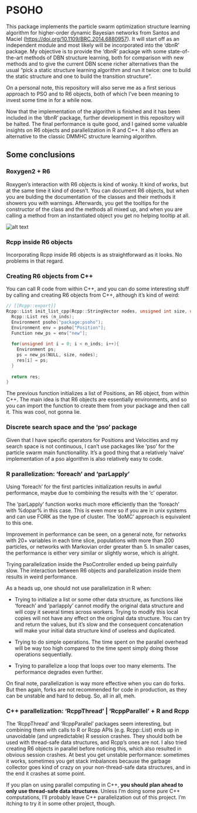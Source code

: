 
# PSOHO

This package implements the particle swarm optimization structure
learning algorithm for higher-order dynamic Bayesian networks from
Santos and Maciel (<https://doi.org/10.1109/BRC.2014.6880957>). It will
start off as an independent module and most likely will be incorporated
into the ‘dbnR’ package. My objective is to provide the ‘dbnR’ package
with some state-of-the-art methods of DBN structure learning, both for
comparison with new methods and to give the current DBN scene richer
alternatives than the usual “pick a static structure learning algorithm
and run it twice: one to build the static structure and one to build the
transition structure”.

On a personal note, this repository will also serve me as a first
serious approach to PSO and to R6 objects, both of which I’ve been
meaning to invest some time in for a while now.

Now that the implementation of the algorithm is finished and it has been
included in the ‘dbnR’ package, further development in this repository
will be halted. The final performance is quite good, and I gained some
valuable insights on R6 objects and parallelization in R and C++. It
also offers an alternative to the classic DMMHC structure learning
algorithm.

## Some conclusions

### Roxygen2 + R6

Roxygen’s interaction with R6 objects is kind of wonky. It kind of
works, but at the same time it kind of doesn’t. You can document R6
objects, but when you are bulding the documentation of the classes and
their methods it showers you with warnings. Afterwards, you get the
tooltips for the constructor of the class and the methods all mixed up,
and when you are calling a method from an instantiated object you get no
helping tooltip at all.

![alt
text](https://raw.githubusercontent.com/dkesada/psoho/master/media/r6_roxygen.png)

### Rcpp inside R6 objects

Incorporating Rcpp inside R6 objects is as straightforward as it looks.
No problems in that regard.

### Creating R6 objects from C++

You can call R code from within C++, and you can do some interesting
stuff by calling and creating R6 objects from C++, although it’s kind of
weird:

``` cpp
// [[Rcpp::export]]
Rcpp::List init_list_cpp(Rcpp::StringVector nodes, unsigned int size, unsigned int n_inds){
  Rcpp::List res (n_inds);
  Environment psoho("package:psoho");
  Environment env = psoho["Position"];
  Function new_ps = env["new"];
  
  for(unsigned int i = 0; i < n_inds; i++){
    Environment ps;
    ps = new_ps(NULL, size, nodes);
    res[i] = ps;
  }
  
  return res;
}
```

The previous function initializes a list of Positions, an R6 object,
from within C++. The main idea is that R6 objects are essentially
environments, and so you can import the function to create them from
your package and then call it. This was cool, not gonna lie.

### Discrete search space and the ‘pso’ package

Given that I have specific operators for Positions and Velocities and my
search space is not continuous, I can’t use packages like ‘pso’ for the
particle swarm main functionallity. It’s a good thing that a relatively
‘naive’ implementation of a pso algorithm is also relatively easy to
code.

### R parallelization: ‘foreach’ and ‘parLapply’

Using ‘foreach’ for the first particles initialization results in awful
performance, maybe due to combining the results with the ‘c’ operator.

The ‘parLapply’ function works much more efficiently than the ‘foreach’
with %dopar% in this case. This is even more so if you are in unix
systems and can use FORK as the type of cluster. The ‘doMC’ approach is
equivalent to this one.

Improvement in performance can be seen, on a general note, for networks
with 20+ variables in each time slice, populations with more than 200
particles, or networks with Markovian order greater than 5. In smaller
cases, the performance is either very similar or slightly worse, which
is alright.

Trying parallelization inside the PsoController ended up being painfully
slow. The interaction between R6 objects and parallelization inside them
results in weird performance.

As a heads up, one should not use parallelization in R when:

  - Trying to initialize a list or some other data structure, as
    functions like ‘foreach’ and ‘parlapply’ cannot modify the original
    data structure and will copy it several times across workers. Trying
    to modify this local copies will not have any effect on the original
    data structure. You can try and return the values, but it’s slow and
    the consequent concatenation will make your initial data structure
    kind of useless and duplicated.

  - Trying to do simple operations. The time spent on the parallel
    overhead will be way too high compared to the time spent simply
    doing those operations sequentially.

  - Trying to parallelize a loop that loops over too many elements. The
    performance degrades even further.

On final note, parallelization is way more effective when you can do
forks. But then again, forks are not recommended for code in production,
as they can be unstable and hard to debug. So, all in all, meh.

### C++ parallelization: ‘RcppThread’ | ‘RcppParallel’ + R and Rcpp

The ‘RcppThread’ and ‘RcppParallel’ packages seem interesting, but
combining them with calls to R or Rcpp APIs (e.g. Rcpp::List) ends up in
unavoidable (and unpredictable) R session crashes. They should both be
used with thread-safe data structures, and Rcpp’s ones are not. I also
tried creating R6 objects in parallel before noticing this, which also
resulted in obvious session crashes. At best you get unstable
performance: sometimes it works, sometimes you get stack imbalances
because the garbage collector goes kind of crazy on your non-thread-safe
data structures, and in the end it crashes at some point.

If you plan on using parallel computing in C++, **you should plan ahead
to only use thread-safe data structures**. Unless I’m doing some pure
C++ computations, I’ll probably leave C++ parallelization out of this
project. I’m itching to try it in some other project, though.
